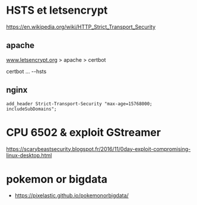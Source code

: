 
# HSTS et letsencrypt

https://en.wikipedia.org/wiki/HTTP_Strict_Transport_Security

## apache

www.letsencrypt.org > apache > certbot

certbot ... --hsts

## nginx

```
add_header Strict-Transport-Security "max-age=15768000; includeSubDomains";
```

# CPU 6502 & exploit GStreamer

https://scarybeastsecurity.blogspot.fr/2016/11/0day-exploit-compromising-linux-desktop.html

# pokemon or bigdata

* https://pixelastic.github.io/pokemonorbigdata/
